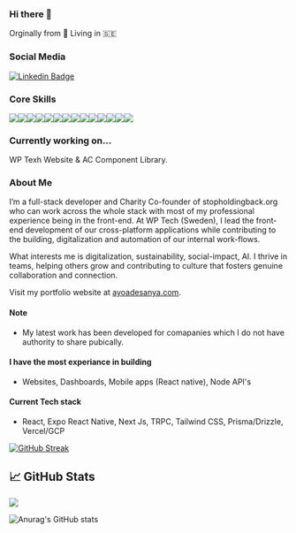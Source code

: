 ### Hi there 👋

Orginally from 🏴󠁧󠁢󠁥󠁮󠁧󠁿 Living in :sweden:

### Social Media

[![Linkedin Badge](https://img.shields.io/badge/LinkedIn-0077B5?style=for-the-badge&logo=linkedin&logoColor=white)](https://www.linkedin.com/in/ayoadesanya/)


### Core Skills

<image src="https://img.shields.io/badge/HTML5-E34F26?style=for-the-badge&logo=html5&logoColor=white" /><image src="https://img.shields.io/badge/CSS3-1572B6?style=for-the-badge&logo=css3&logoColor=white" /><image src="https://img.shields.io/badge/Tailwind%20CSS-black?style=for-the-badge&logo=Tailwind%20CSS&logoColor=white%22" /><image src="https://img.shields.io/badge/TypeScript-2E72BD?style=for-the-badge&logo=typeScript&logoColor=white" /><image src="https://img.shields.io/badge/JavaScript-F7DF1E?style=for-the-badge&logo=javascript&logoColor=black" /><image src="https://img.shields.io/badge/Node.js-43853D?style=for-the-badge&logo=node.js&logoColor=black" /><image src="https://img.shields.io/badge/React-20232A?style=for-the-badge&logo=react&logoColor=61DAFB" /><image src="https://img.shields.io/badge/React_Native-20232A?style=for-the-badge&logo=react&logoColor=61DAFB" /><image src="https://img.shields.io/badge/next.js-white?style=for-the-badge&logo=nextdotjs&logoColor=black" /><image src="https://img.shields.io/badge/Express-f5f542?style=for-the-badge&logo=express&logoColor=black" /><image src="https://img.shields.io/badge/trpc-2E72BD?style=for-the-badge&logo=trpc&logoColor=white" /><image src="https://img.shields.io/badge/postgresql-D3D3D3?style=for-the-badge&logo=postgresql&logoColor=black" /><image src="https://img.shields.io/badge/git-F05032?style=for-the-badge&logo=git&logoColor=white" /><image src="https://img.shields.io/badge/gcp-f6f6f6?style=for-the-badge&logo=google&logoColor=red" />

### Currently working on... 

WP Texh Website & AC Component Library. 
  
### About Me

I’m a full-stack developer and Charity Co-founder of stopholdingback.org who can work across the whole stack with most of my professional experience being in the front-end. At WP Tech (Sweden), I lead the front-end development of our cross-platform applications while contributing to the building, digitalization and automation of our internal work-flows.

What interests me is digitalization, sustainability, social-impact, AI. I thrive in teams, helping others grow and contributing to culture that fosters genuine collaboration and connection.

Visit my portfolio website at [ayoadesanya.com](https://ayoadesanya.com). 

#### Note

- My latest work has been developed for comapanies which I do not have authority to share pubically. 

#### I have the most experiance in building

- Websites, Dashboards, Mobile apps (React native), Node API's

#### Current Tech stack

- React, Expo React Native, Next Js, TRPC, Tailwind CSS, Prisma/Drizzle, Vercel/GCP

<!--
**AyoCodess/ayocodess** is a ✨ _special_ ✨ repository because its `README.md` (this file) appears on your GitHub profile.

Here are some ideas to get you started:

- 🔭 I’m currently working on ...
- 🌱 I’m currently learning ...
- 👯 I’m looking to collaborate on ...
- 🤔 I’m looking for help with ...
- 💬 Ask me about ...
- 📫 How to reach me: ...
- 😄 Pronouns: ...
- ⚡ Fun fact: ...
-->

[![GitHub Streak](https://github-readme-streak-stats.herokuapp.com/?user=ayocodess)](https://git.io/streak-stats)

## &#x1f4c8; GitHub Stats
![](https://komarev.com/ghpvc/?username=ayocodess)   

 ![Anurag's GitHub stats](https://github-readme-stats.vercel.app/api?username=ayocodess&show_icons=true&count_private=true)


<!-- <div align="center">
<a href="https://github.com/Mo-Xiyad/Mo-Xiyad">
 <img align="center" src="https://github-readme-stats.vercel.app/api?username=Mo-Xiyad&theme=light&show_icons=true&line_height=27&count_private=true&title_color=ffffff&text_color=c9cacc&icon_color=2bbc8a&bg_color=1d1f21" alt="Zee's GitHub Stats" />
   <img align="center" src="http://github-readme-streak-stats.herokuapp.com?user=Mo-Xiyad&theme=dark&hide_border=true&date_format=M%20j%5B%2C%20Y%5D&](https://github-readme-stats.vercel.app/api?username=ayocodess&show_icons=true&count_private=true&exclude_days=Sun%2CSat" alt=Ayo GitHub Stats" />
</a>
</div> -->

